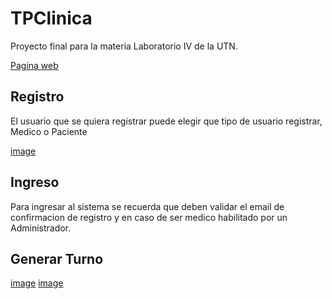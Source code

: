 # TPClinica
Proyecto final para la materia Laboratorio IV de la UTN.

[Pagina web](https://tp-clinica-56602.web.app/)

## Registro
El usuario que se quiera registrar puede elegir que tipo de usuario registrar, Medico o Paciente

[image](https://github.com/sergiocardozo/TP_Clinica/blob/main/registro.png)
## Ingreso

Para ingresar al sistema se recuerda que deben validar el email de confirmacion de registro y en caso de ser medico habilitado por un Administrador.

## Generar Turno

[image](https://github.com/sergiocardozo/TP_Clinica/blob/main/sacarTurno.png)
[image](https://github.com/sergiocardozo/TP_Clinica/blob/main/sacarTurno2.png)

